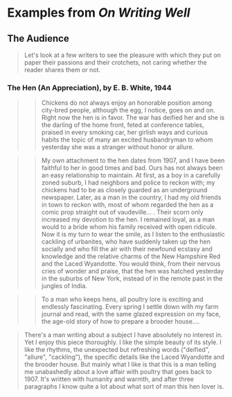 # Examples from *On Writing Well*

## The Audience

> Let's look at a few writers to see the pleasure with which they put on paper their passions and their crotchets, not caring whether the reader shares them or not.

### The Hen (An Appreciation), by E. B. White, 1944

>> Chickens do not always enjoy an honorable position among city-bred people, although the egg, I notice, goes on and on. Right now the hen is in favor. The war has deified her and she is the darling of the home front, feted at conference tables, praised in every smoking car, her girlish ways and curious habits the topic of many an excited husbandryman to whom yesterday she was a stranger without honor or allure.

>> My own attachment to the hen dates from 1907, and I have been faithful to her in good times and bad. Ours has not always been an easy relationship to maintain. At first, as a boy in a carefully zoned suburb, I had neighbors and police to reckon with; my chickens had to be as closely guarded as an underground newspaper. Later, as a man in the country, I had my old friends in town to reckon with, most of whom regarded the hen as a comic prop straight out of vaudeville... . Their scorn only increased my devotion to the hen. I remained loyal, as a man would to a bride whom his family received with open ridicule. Now it is my turn to wear the smile, as I listen to the enthusiastic cackling of urbanites, who have suddenly taken up the hen socially and who fill the air with their newfound ecstasy and knowledge and the relative charms of the New Hampshire Red and the Laced Wyandotte. You would think, from their nervous cries of wonder and praise, that the hen was hatched yesterday in the suburbs of New York, instead of in the remote past in the jungles of India.

>> To a man who keeps hens, all poultry lore is exciting and endlessly fascinating. Every spring I settle down with my farm journal and read, with the same glazed expression on my face, the age-old story of how to prepare a brooder house....

>There's a man writing about a subject I have absolutely no interest in. Yet I enjoy this piece thoroughly. I like the simple beauty of its style. I like the rhythms, the unexpected but refreshing words ("deified", "allure", "cackling"), the specific details like the Laced Wyandotte and the brooder house. But mainly what I like is that this is a man telling me unabashedly about a love affair with poultry that goes back to 1907. It's written with humanity and warmth, and after three paragraphs I know quite a lot about what sort of man this hen lover is.
